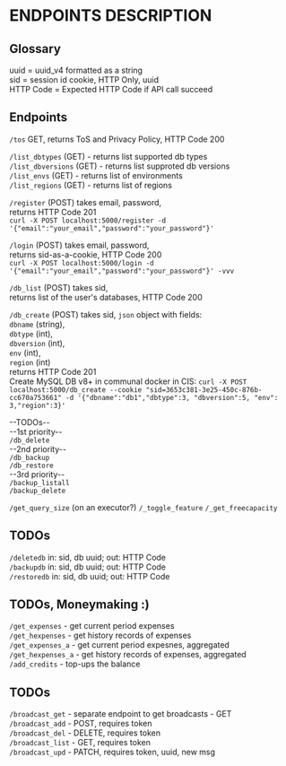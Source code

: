 # ENDPOINTS DESCRIPTION
## Glossary
uuid = uuid_v4 formatted as a string  
sid  = session id cookie, HTTP Only, uuid  
HTTP Code = Expected HTTP Code if API call succeed  

## Endpoints
`/tos` GET, returns ToS and Privacy Policy, HTTP Code 200  

`/list_dbtypes` (GET) - returns list supported db types  
`/list_dbversions` (GET) - returns list supproted db versions   
`/list_envs` (GET) - returns list of environments  
`/list_regions` (GET) - returns list of regions  

`/register` (POST) takes email, password,  
returns HTTP Code 201  
`curl -X POST localhost:5000/register -d '{"email":"your_email","password":"your_password"}'`  

`/login` (POST) takes email, password,  
returns sid-as-a-cookie, HTTP Code 200  
`curl -X POST localhost:5000/login -d '{"email":"your_email","password":"your_password"}' -vvv`

`/db_list` (POST) takes sid,  
returns list of the user's databases, HTTP Code 200  

`/db_create` (POST) takes sid, `json` object with fields:  
`dbname` (string),   
`dbtype` (int),  
`dbversion` (int),  
`env` (int),  
`region` (int)  
returns HTTP Code 201  
Create MySQL DB v8+ in communal docker in CIS: `curl -X POST localhost:5000/db_create --cookie "sid=3653c381-3e25-450c-876b-cc670a753661" -d '{"dbname":"db1","dbtype":3, "dbversion":5, "env": 3,"region":3}'`  

--TODOs--  
--1st priority--  
`/db_delete`  
--2nd priority--  
`/db_backup`  
`/db_restore`  
--3rd priority--  
`/backup_listall`  
`/backup_delete`

`/get_query_size` (on an executor?)
`/_toggle_feature`
`/_get_freecapacity`

## TODOs
`/deletedb` in: sid, db uuid; out: HTTP Code  
`/backupdb` in: sid, db uuid; out: HTTP Code  
`/restoredb` in: sid, db uuid; out: HTTP Code    

## TODOs, Moneymaking :)
`/get_expenses` - get current period expenses  
`/get_hexpenses` - get history records of expenses  
`/get_expenses_a` - get current period expesnes, aggregated  
`/get_hexpenses_a` - get history records of expenses, aggregated  
`/add_credits` - top-ups the balance  

## TODOs  
`/broadcast_get` - separate endpoint to get broadcasts - GET  
`/broadcast_add` - POST, requires token    
`/broadcast_del` - DELETE, requires token    
`/broadcast_list` - GET, requires token  
`/broadcast_upd` - PATCH, requires token, uuid, new msg